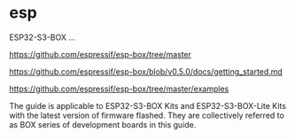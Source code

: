 # esp

ESP32-S3-BOX ...

https://github.com/espressif/esp-box/tree/master

https://github.com/espressif/esp-box/blob/v0.5.0/docs/getting_started.md

https://github.com/espressif/esp-box/tree/master/examples

The guide is applicable to ESP32-S3-BOX Kits and ESP32-S3-BOX-Lite Kits with the latest version of firmware flashed. They are collectively referred to as BOX series of development boards in this guide.
